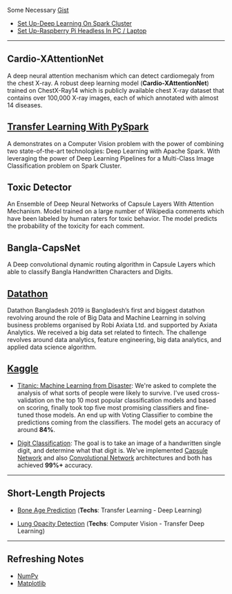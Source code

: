 Some Necessary [Gist](https://gist.github.com/iphton) 
- [Set Up-Deep Learning On Spark Cluster](https://gist.github.com/innat/b0ab252c954eb2a28a984774e3ee1f2d)
- [Set Up-Raspberry Pi Headless In PC / Laptop](https://gist.github.com/innat/1ca109ba4a8ec5ccc83a229de45f9115)

---

## Cardio-XAttentionNet
A deep neural attention mechanism which can detect cardiomegaly from the chest X-ray. A robust deep learning model (**Cardio-XAttentionNet**) trained on ChestX-Ray14 which is publicly available chest X-ray dataset that contains over 100,000 X-ray images, each of which annotated with almost 14 diseases.

## [Transfer Learning With PySpark](https://github.com/innat/Transfer-Learning-PySpark)
A demonstrates on a Computer Vision problem with the power of combining two state-of-the-art technologies: Deep Learning with Apache Spark. With leveraging the power of Deep Learning Pipelines for a Multi-Class Image Classification problem on Spark Cluster.

## Toxic Detector
An Ensemble of Deep Neural Networks of Capsule Layers With Attention Mechanism. Model trained on a large number of Wikipedia comments which have been labeled by human raters for toxic behavior. The model predicts the probability of the toxicity for each comment.

## Bangla-CapsNet
A Deep convolutional dynamic routing algorithm in Capsule Layers which able to classify Bangla Handwritten Characters and Digits.

## [Datathon](https://axiata.com/datathon/bd/index.html)
Datathon Bangladesh 2019 is Bangladesh’s first and biggest datathon revolving around the role of Big Data and Machine Learning in solving business problems organised by Robi Axiata Ltd. and supported by Axiata Analytics. We received a big data set related to fintech. The challenge revolves around data analytics, feature engineering, big data analytics, and applied data science algorithm.  


## [Kaggle](https://github.com/innat/Kaggle-Play)
- [Titanic: Machine Learning from Disaster](https://nbviewer.jupyter.org/github/iphton/Kaggle-Competition/blob/gh-pages/Titanic%20Competition/Notebook/Predict%20survival%20on%20the%20Titanic.ipynb): We're asked to complete the analysis of what sorts of people were likely to survive. I've used cross-validation on the top 10 most popular classification models and based on scoring, finally took top five most promising classifiers and fine-tuned those models. An end up with Voting Classifier to combine the predictions coming from the classifiers. The model gets an accuracy of around **84%**. 

- [Digit Classification](https://github.com/innat/Kaggle-Play/tree/gh-pages/Digit%20Recognizer): The goal is to take an image of a handwritten single digit, and determine what that digit is. We've implemented [Capsule Network](https://github.com/iphton/Kaggle-Competition/tree/gh-pages/Digit%20Recognizer/CapsuleNet) and also [Convolutional Network](https://github.com/iphton/Kaggle-Competition/tree/gh-pages/Digit%20Recognizer/ConvNet) architectures and both has achieved **99%+** accuracy. 

---

## Short-Length Projects

- [Bone Age Prediction](https://innat.github.io/innat.github.io/projects/) (**Techs**: Transfer Learning - Deep Learning)

- [Lung Opacity Detection](https://innat.github.io/innat.github.io/projects/) (**Techs**: Computer Vision - Transfer Deep Learning)

---

## Refreshing Notes

- [NumPy](https://nbviewer.jupyter.org/github/innat/NumPy-Note/blob/master/Numerical%20Python%20%7C%20NumPy.ipynb)
- [Matplotlib](https://nbviewer.jupyter.org/github/innat/Matplotlib-Tutorials/blob/master/Matplotlib.ipynb)
